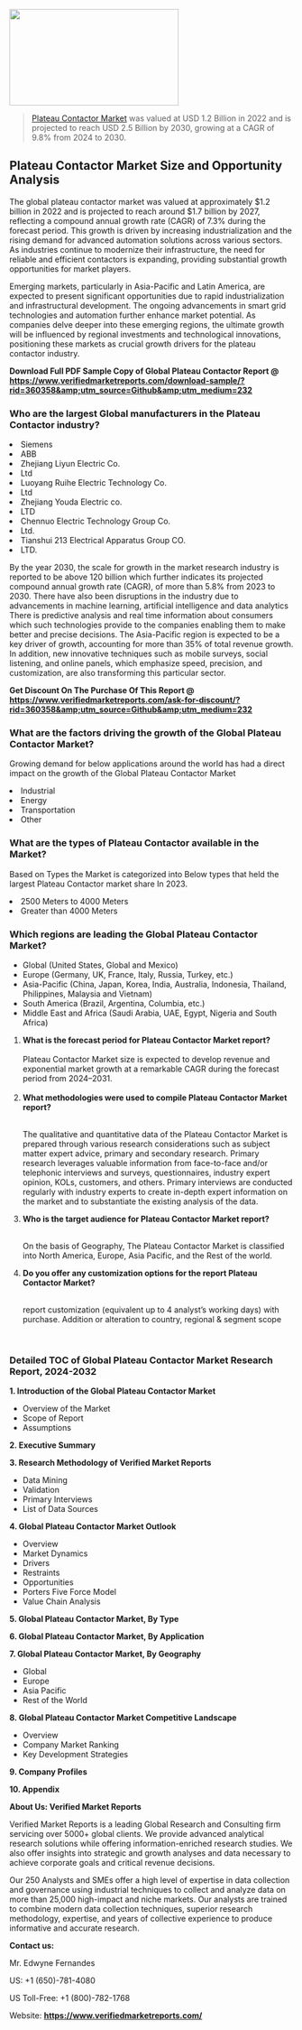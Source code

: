 
<img src="https://ffe5etoiles.com/wp-content/uploads/2024/12/MST1-300x171.png" alt="" width="300" height="171" class="alignnone size-medium wp-image-20088" /><blockquote><p><p><a href="https://www.verifiedmarketreports.com/download-sample/?rid=360358&utm_source=Github&utm_medium=232" target="_blank">Plateau Contactor Market</a> was valued at USD 1.2 Billion in 2022 and is projected to reach USD 2.5 Billion by 2030, growing at a CAGR of 9.8% from 2024 to 2030.</p></blockquote><p><h2>Plateau Contactor Market Size and Opportunity Analysis</h2><p>The global plateau contactor market was valued at approximately $1.2 billion in 2022 and is projected to reach around $1.7 billion by 2027, reflecting a compound annual growth rate (CAGR) of 7.3% during the forecast period. This growth is driven by increasing industrialization and the rising demand for advanced automation solutions across various sectors. As industries continue to modernize their infrastructure, the need for reliable and efficient contactors is expanding, providing substantial growth opportunities for market players.</p><p>Emerging markets, particularly in Asia-Pacific and Latin America, are expected to present significant opportunities due to rapid industrialization and infrastructural development. The ongoing advancements in smart grid technologies and automation further enhance market potential. As companies delve deeper into these emerging regions, the ultimate growth will be influenced by regional investments and technological innovations, positioning these markets as crucial growth drivers for the plateau contactor industry.</p></p><p class=""><strong>Download Full PDF Sample Copy of Global Plateau Contactor Report @ <a href="https://www.verifiedmarketreports.com/download-sample/?rid=360358&amp;utm_source=Github&amp;utm_medium=232" target="_blank">https://www.verifiedmarketreports.com/download-sample/?rid=360358&amp;utm_source=Github&amp;utm_medium=232</a></strong></p><h3 id="" class="">Who are the largest Global manufacturers in the Plateau Contactor industry?</h3><p><li>Siemens</li><li> ABB</li><li> Zhejiang Liyun Electric Co.</li><li> Ltd</li><li> Luoyang Ruihe Electric Technology Co.</li><li>Ltd</li><li> Zhejiang Youda Electric co.</li><li> LTD</li><li> Chennuo Electric Technology Group Co.</li><li> Ltd.</li><li> Tianshui 213 Electrical Apparatus Group CO.</li><li>LTD.</li></p><div class=""><div class="" dir="" data-message-author-role="" data-message-id="" data-message-model-slug=""><div class=""><div class=""><div class=""><div class="" dir="" data-message-author-role="" data-message-id="" data-message-model-slug=""><div class=""><div class=""><p>By the year 2030, the scale for growth in the market research industry is reported to be above 120 billion which further indicates its projected compound annual growth rate (CAGR), of more than 5.8% from 2023 to 2030. There have also been disruptions in the industry due to advancements in machine learning, artificial intelligence and data analytics There is predictive analysis and real time information about consumers which such technologies provide to the companies enabling them to make better and precise decisions. The Asia-Pacific region is expected to be a key driver of growth, accounting for more than 35% of total revenue growth. In addition, new innovative techniques such as mobile surveys, social listening, and online panels, which emphasize speed, precision, and customization, are also transforming this particular sector.</p><p><strong>Get Discount On The Purchase Of This Report @&nbsp; <a href="https://www.verifiedmarketreports.com/ask-for-discount/?rid=360358&amp;utm_source=Github&amp;utm_medium=232" target="_blank">https://www.verifiedmarketreports.com/ask-for-discount/?rid=360358&amp;utm_source=Github&amp;utm_medium=232</a></strong></p></div></div></div></div></div></div></div></div><h3 id="" class="">What are the factors driving the growth of the Global Plateau Contactor Market?</h3><p id="" class="">Growing demand for below applications around the world has had a direct impact on the growth of the Global Plateau Contactor Market</p><p id="" class=""><li>Industrial</li><li> Energy</li><li> Transportation</li><li> Other</li></p><h3 id="" class="">What are the types of Plateau Contactor available in the Market?</h3><p id="" class="">Based on Types the Market is categorized into Below types that held the largest Plateau Contactor market share In 2023.</p><p id="" class=""><li>2500 Meters to 4000 Meters</li><li> Greater than 4000 Meters</li></p><h3 id="" class="">Which regions are leading the Global Plateau Contactor Market?</h3><ul><li>Global (United States, Global and Mexico)</li><li>Europe (Germany, UK, France, Italy, Russia, Turkey, etc.)</li><li>Asia-Pacific (China, Japan, Korea, India, Australia, Indonesia, Thailand, Philippines, Malaysia and Vietnam)</li><li>South America (Brazil, Argentina, Columbia, etc.)</li><li>Middle East and Africa (Saudi Arabia, UAE, Egypt, Nigeria and South Africa)</li></ul><p><ol><li><strong>What is the forecast period for Plateau Contactor Market report?<br /></strong><br /><span data-sheets-root="1" data-sheets-value="{&quot;1&quot;:2,&quot;2&quot;:&quot;XXXX size is expected to develop revenue and exponential market growth at a remarkable CAGR during the forecast period from 2024&ndash;2030.&quot;}" data-sheets-userformat="{&quot;2&quot;:12674,&quot;4&quot;:{&quot;1&quot;:2,&quot;2&quot;:16776960},&quot;10&quot;:2,&quot;11&quot;:0,&quot;15&quot;:&quot;Arial&quot;,&quot;16&quot;:12}">Plateau Contactor Market size is expected to develop revenue and exponential market growth at a remarkable CAGR during the forecast period from 2024&ndash;2031.</span><br /><br /></li><li><strong>What methodologies were used to compile Plateau Contactor Market report?<br /><br /></strong><p>The qualitative and quantitative data of the&nbsp;Plateau Contactor Market is prepared through various research considerations such as subject matter expert advice, primary and secondary research. Primary research leverages valuable information from face-to-face and/or telephonic interviews and surveys, questionnaires, industry expert opinion, KOLs, customers, and others. Primary interviews are conducted regularly with industry experts to create in-depth expert information on the market and to substantiate the existing analysis of the data.&nbsp;</p></li><li><strong>Who is the target audience for Plateau Contactor Market report?<br /><br /></strong><p>On the basis of Geography, The&nbsp;Plateau Contactor Market is classified into North America, Europe, Asia Pacific, and the Rest of the world.</p></li><li><strong>Do you offer any customization options for the report Plateau Contactor Market?<br /><br /></strong><p>report customization (equivalent up to 4 analyst&rsquo;s working days) with purchase. Addition or alteration to country, regional &amp; segment scope</p><p>&nbsp;</p></li></ol></p><h3 id="" class="">Detailed TOC of Global Plateau Contactor Market Research Report, 2024-2032</h3><p id="" class=""><strong>1. Introduction of the Global Plateau Contactor Market</strong></p><ul><li>Overview of the Market</li><li>Scope of Report</li><li>Assumptions</li></ul><p id="" class=""><strong>2. Executive Summary</strong></p><p id="" class=""><strong>3. Research Methodology of&nbsp;Verified Market Reports</strong></p><ul><li>Data Mining</li><li>Validation</li><li>Primary Interviews</li><li>List of Data Sources</li></ul><p id="" class=""><strong>4. Global Plateau Contactor Market Outlook</strong></p><ul><li>Overview</li><li>Market Dynamics</li><li>Drivers</li><li>Restraints</li><li>Opportunities</li><li>Porters Five Force Model</li><li>Value Chain Analysis</li></ul><p id="" class=""><strong>5. Global Plateau Contactor Market, By&nbsp;Type</strong></p><p id="" class=""><strong>6. Global Plateau Contactor Market, By Application</strong></p><p id="" class=""><strong>7. Global Plateau Contactor Market, By Geography</strong></p><ul><li>Global</li><li>Europe</li><li>Asia Pacific</li><li>Rest of the World</li></ul><p id="" class=""><strong>8. Global Plateau Contactor Market Competitive Landscape</strong></p><ul><li>Overview</li><li>Company Market Ranking</li><li>Key Development Strategies</li></ul><p id="" class=""><strong>9. Company Profiles</strong></p><p id="" class=""><strong>10. Appendix</strong></p><p id="" class=""><strong>About Us: Verified Market Reports</strong></p><p id="" class="">Verified Market Reports is a leading Global Research and Consulting firm servicing over 5000+ global clients. We provide advanced analytical research solutions while offering information-enriched research studies. We also offer insights into strategic and growth analyses and data necessary to achieve corporate goals and critical revenue decisions.</p><p id="" class="">Our 250 Analysts and SMEs offer a high level of expertise in data collection and governance using industrial techniques to collect and analyze data on more than 25,000 high-impact and niche markets. Our analysts are trained to combine modern data collection techniques, superior research methodology, expertise, and years of collective experience to produce informative and accurate research.</p><p id="" class=""><strong>Contact us:</strong></p><p id="" class="">Mr. Edwyne Fernandes</p><p id="" class="">US: +1 (650)-781-4080</p><p id="" class="">US Toll-Free: +1 (800)-782-1768</p><p id="" class="">Website: <a target="" data-test-app-aware-link=""><strong>https://www.verifiedmarketreports.com/</strong></a></p>
